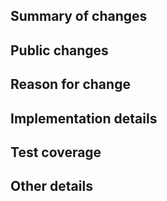 ## Summary of changes

## Public changes
<!-- Public API changes, new configuration keys... -->

## Reason for change

## Implementation details

## Test coverage

## Other details
<!-- Fixes #{issue} -->
